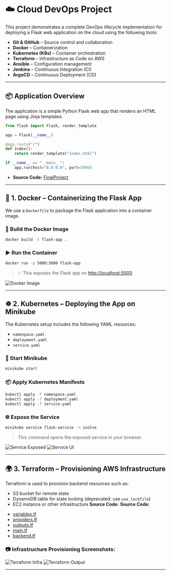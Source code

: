 # ☁️ Cloud DevOps Project

This project demonstrates a complete DevOps lifecycle implementation for deploying a Flask web application on the cloud using the following tools:

- **Git & GitHub** – Source control and collaboration
- **Docker** – Containerization
- **Kubernetes (K8s)** – Container orchestration
- **Terraform** – Infrastructure as Code on AWS
- **Ansible** – Configuration management
- **Jenkins** – Continuous Integration (CI)
- **ArgoCD** – Continuous Deployment (CD)

---

## 📦 Application Overview

The application is a simple Python Flask web app that renders an HTML page using Jinja templates.

```python
from flask import Flask, render_template

app = Flask(__name__)

@app.route("/")
def index():
    return render_template("index.html")

if __name__ == "__main__":
    app.run(host="0.0.0.0", port=5000)
```
 * **Source Code:**
  [FinalProject](https://github.com/yasmeenkhaled/cloudDevOpsProjectt/blob/main/FinalProject)

---
## 🚀 1. Docker – Containerizing the Flask App

We use a `Dockerfile` to package the Flask application into a container image.

### 🔧 Build the Docker Image

```bash
docker build -t flask-app .
```

### ▶️ Run the Container

```bash
docker run -p 5000:5000 flask-app
```

> ✅ This exposes the Flask app on [http://localhost:5000](http://localhost:5000)

![Docker Image](https://github.com/user-attachments/assets/f0d77ea1-a8b8-4ce7-8ccd-fcafffb22b41)

---

## ☸️ 2. Kubernetes – Deploying the App on Minikube

The Kubernetes setup includes the following YAML resources:

* `namespace.yaml`
* `deployment.yaml`
* `service.yaml`

### 🚀 Start Minikube

```bash
minikube start
```

### 📦 Apply Kubernetes Manifests

```bash
kubectl apply -f namespace.yaml
kubectl apply -f deployment.yaml
kubectl apply -f service.yaml
```

### 🌐 Expose the Service

```bash
minikube service flask-service -n ivolve
```

> This command opens the exposed service in your browser.

![Service Exposed](https://github.com/user-attachments/assets/e7422641-1db3-4447-95bc-5a773aa2517f)
![Service UI](https://github.com/user-attachments/assets/ffb2779c-2d59-41e3-8c92-474e3e122af8)

---

## 🌍 3. Terraform – Provisioning AWS Infrastructure

Terraform is used to provision backend resources such as:

* S3 bucket for remote state
* DynamoDB table for state locking (deprecated: use `use_lockfile`)
* EC2 instance or other infrastructure
  **Source Code:**
 **Source Code:**
- [variables.tf](https://github.com/yasmeenkhaled/cloudDevOpsProjectt/blob/main/variables.tf)
- [providers.tf](https://github.com/yasmeenkhaled/cloudDevOpsProjectt/blob/main/providers.tf)
- [outputs.tf](https://github.com/yasmeenkhaled/cloudDevOpsProjectt/blob/main/outputs.tf)
- [main.tf](https://github.com/yasmeenkhaled/cloudDevOpsProjectt/blob/main/main.tf)
- [backend.tf](https://github.com/yasmeenkhaled/cloudDevOpsProjectt/blob/main/backend.tf)


### 📷 Infrastructure Provisioning Screenshots:

![Terraform Infra](https://github.com/user-attachments/assets/57425c5a-4258-4738-a297-3c6b8e27e6d5)
![Terraform Output](https://github.com/user-attachments/assets/66735df1-5abc-4329-8dcc-f21392fd8b85)

---

